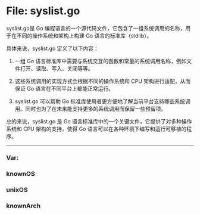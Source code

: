 # File: syslist.go

syslist.go是 Go 编程语言的一个源代码文件，它包含了一组系统调用的名称，用于在不同的操作系统和架构上构建 Go 语言的标准库（stdlib）。

具体来说，syslist.go 定义了以下内容：

1. 一组 Go 语言标准库中需要与系统交互的函数和常量的系统调用名称，例如文件打开、读取、写入、关闭等等。

2. 这些系统调用的实现方式会根据不同的操作系统和 CPU 架构进行适配，从而保证 Go 语言在不同平台上都能正常运行。

3. syslist.go 可以帮助 Go 标准库使用者更方便地了解当前平台支持哪些系统调用。同时也为了在未来能支持更多的系统调用而保留一些预留项。

总的来说，syslist.go 是 Go 语言标准库中的一个关键文件，它提供了对多种操作系统和 CPU 架构的支持，使得 Go 语言可以在各种环境下编写和运行可移植的程序。




---

### Var:

### knownOS





### unixOS





### knownArch





